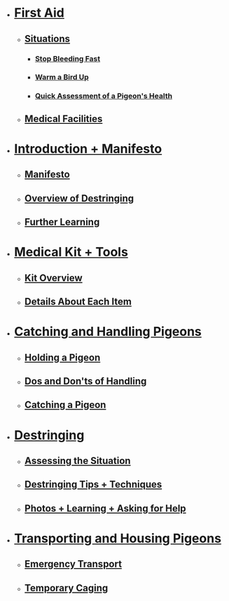 - # [First Aid](./chapters/first-aid.md)
	- ## [Situations](./chapters/first-aid.md#situations)
		- ### [Stop Bleeding Fast](./chapters/first-aid.md#stop-bleeding-fast)
		- ### [Warm a Bird Up](./chapters/first-aid.md#warm-a-bird-up)
		- ### [Quick Assessment of a Pigeon's Health](./chapters/first-aid.md#quick-assessment-of-a-pigeons-health)
	- ## [Medical Facilities](./chapters/first-aid.md#medical-facilities)

- # [Introduction + Manifesto](./chapters/introduction.md)
	- ## [Manifesto](./chapters/introduction.md#manifesto)
	- ## [Overview of Destringing](./chapters/introduction.md#overview-of-destringing)
	- ## [Further Learning](./chapters/introduction.md#further-reading)

- # [Medical Kit + Tools](./chapters/medical-kit-and-tools.md)
	- ## [Kit Overview](./chapters/medical-kit-and-tools.md#kit-overview)
	- ## [Details About Each Item](./chapters/medical-kit-and-tools.md#details-about-each-item)
 
- # [Catching and Handling Pigeons](./chapters/catching-and-handling-pigeons.md)
	- ## [Holding a Pigeon](./chapters/catching-and-handling-pigeons.md#holding-a-pigeon)
	- ## [Dos and Don'ts of Handling](./chapters/catching-and-handling-pigeons.md#dos-and-donts-of-handling)
	- ## [Catching a Pigeon](./chapters/catching-and-handling-pigeons.md#catching-a-pigeon)

- # [Destringing](./chapters/destringing.md)
	- ## [Assessing the Situation](./chapters/destringing.md#assessing-the-situation)
	- ## [Destringing Tips + Techniques](./chapters/destringing.md#destringing-tips-techniques)
	- ## [Photos + Learning + Asking for Help](./chapters/destringing.md#photos-learning-asking-for-help)

- # [Transporting and Housing Pigeons](./chapters/transporting-and-housing-pigeons.md)
	- ## [Emergency Transport](./chapters/transporting-and-housing-pigeons.md#emergency-transport.md)
	- ## [Temporary Caging](./chapters/transporting-and-housing-pigeons.md#temporary-caging)